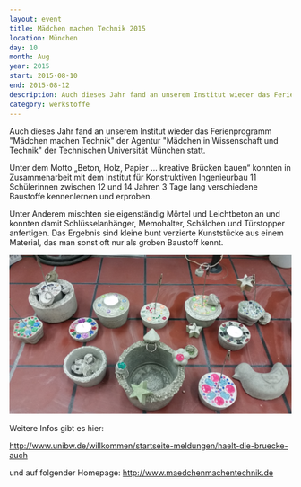```yaml
---
layout: event
title: Mädchen machen Technik 2015
location: München
day: 10
month: Aug
year: 2015
start: 2015-08-10
end: 2015-08-12
description: Auch dieses Jahr fand an unserem Institut wieder das Ferienprogramm "Mädchen machen Technik" der Agentur "Mädchen in Wissenschaft und Technik" der Technischen Universität München statt.
category: werkstoffe
---
```



Auch dieses Jahr fand an unserem Institut wieder das Ferienprogramm "Mädchen machen Technik" der Agentur "Mädchen in Wissenschaft und Technik" der Technischen Universität München statt.

Unter dem Motto „Beton, Holz, Papier … kreative Brücken bauen“ konnten in Zusammenarbeit mit dem Institut für Konstruktiven Ingenieurbau 11 Schülerinnen zwischen 12 und 14 Jahren 3 Tage lang verschiedene Baustoffe kennenlernen und erproben.

Unter Anderem mischten sie eigenständig Mörtel und Leichtbeton an und konnten damit Schlüsselanhänger, Memohalter, Schälchen und Türstopper anfertigen. Das Ergebnis sind kleine bunt verzierte Kunststücke aus einem Material, das man sonst oft nur als groben Baustoff kennt.

<img src="/media/werkstoffe/maedchen-machen-technik.jpg">


Weitere Infos gibt es hier:

http://www.unibw.de/willkommen/startseite-meldungen/haelt-die-bruecke-auch

und auf folgender Homepage: http://www.maedchenmachentechnik.de